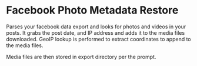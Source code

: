 # Facebook Photo Metadata Restore
Parses your facebook data export and looks for photos and videos in your posts. It grabs the post date, and IP address and adds it to the media files downloaded. GeoIP lookup is performed to extract coordinates to append to the media files. 

Media files are then stored in export directory per the prompt. 